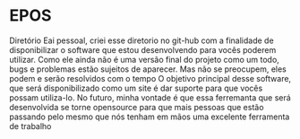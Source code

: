 # EPOS
Diretório 
Eai pessoal, criei esse diretorio no git-hub com a finalidade de disponibilizar o software que estou desenvolvendo para vocês poderem utilizar. 
Como ele ainda não é uma versão final do projeto como um todo, bugs e problemas estão sujeitos de aparecer. Mas não se preocupem, eles podem e serão resolvidos com o tempo
O objetivo principal desse software, que será disponibilizado como um site é dar suporte para que vocês possam utiliza-lo. 
No futuro, minha vontade é que essa ferremanta que será desenvolvida se torne opensource para que mais pessoas que estão passando pelo mesmo que nós tenham em mãos uma excelente ferramenta de trabalho
